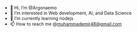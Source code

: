 - 👋 Hi, I’m @Argonaemo
- 👀 I’m interested in Web development, AI, and Data Science
- 🌱 I’m currently learning nodejs
- 📫 How to reach me @muhammademir48@gmail.com

<!---
Argonaemo/Argonaemo is a ✨ special ✨ repository because its `README.md` (this file) appears on your GitHub profile.
You can click the Preview link to take a look at your changes.
--->
